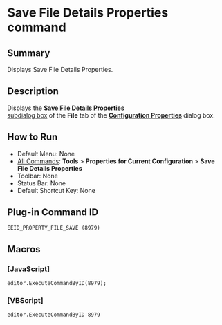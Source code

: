 # Save File Details Properties command

## Summary

Displays Save File Details Properties.

## Description

Displays the [**Save File Details Properties** \
subdialog box](../../dlg/properties/file/save_details/index)
of the **File** tab of the **[Configuration Properties](../../dlg/properties/index)**
dialog box.

## How to Run

- Default Menu: None
- [All Commands](all_commands): **Tools** >
**Properties for Current Configuration** \> **Save File Details Properties**
- Toolbar: None
- Status Bar: None
- Default Shortcut Key: None

## Plug-in Command ID

```
EEID_PROPERTY_FILE_SAVE (8979)```

## Macros

### \[JavaScript\]

```
editor.ExecuteCommandByID(8979);
```

### \[VBScript\]

```
editor.ExecuteCommandByID 8979
```
